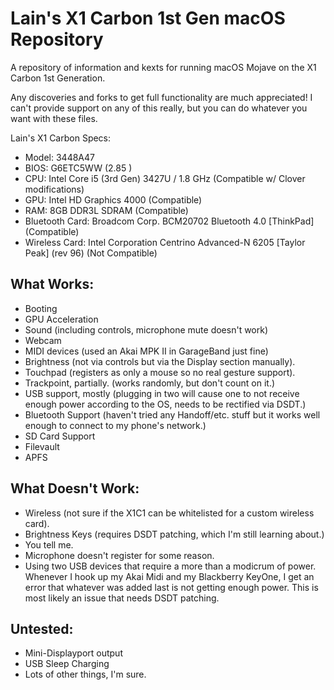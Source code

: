 # Lain's X1 Carbon 1st Gen macOS Repository
A repository of information and kexts for running macOS Mojave on the X1 Carbon 1st Generation.

Any discoveries and forks to get full functionality are much appreciated! I can't provide support on any of this really, but you can do whatever you want with these files.

Lain's X1 Carbon Specs:
- Model: 3448A47
- BIOS: G6ETC5WW (2.85 )
- CPU: Intel Core i5 (3rd Gen) 3427U / 1.8 GHz (Compatible w/ Clover modifications) 
- GPU: Intel HD Graphics 4000 (Compatible)
- RAM: 8GB DDR3L SDRAM (Compatible)
- Bluetooth Card: Broadcom Corp. BCM20702 Bluetooth 4.0 [ThinkPad] (Compatible)
- Wireless Card: Intel Corporation Centrino Advanced-N 6205 [Taylor Peak] (rev 96) (Not Compatible)

## What Works:
- Booting
- GPU Acceleration
- Sound (including controls, microphone mute doesn't work)
- Webcam
- MIDI devices (used an Akai MPK II in GarageBand just fine)
- Brightness (not via controls but via the Display section manually).
- Touchpad (registers as only a mouse so no real gesture support).
- Trackpoint, partially. (works randomly, but don't count on it.)
- USB support, mostly (plugging in two will cause one to not receive enough power according to the OS, needs to be rectified via DSDT.)
- Bluetooth Support (haven't tried any Handoff/etc. stuff but it works well enough to connect to my phone's network.)
- SD Card Support
- Filevault
- APFS

## What Doesn't Work:
- Wireless (not sure if the X1C1 can be whitelisted for a custom wireless card).
- Brightness Keys (requires DSDT patching, which I'm still learning about.)
- You tell me.
- Microphone doesn't register for some reason.
- Using two USB devices that require a more than a modicrum of power. Whenever I hook up my Akai Midi and my Blackberry KeyOne, I get an error that whatever was added last is not getting enough power. This is most likely an issue that needs DSDT patching.

## Untested:
- Mini-Displayport output
- USB Sleep Charging
- Lots of other things, I'm sure. 
